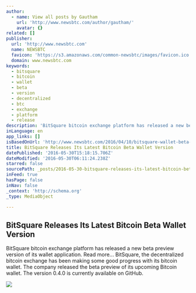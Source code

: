 ```yaml
---
author:
  - name: View all posts by Gautham
    url: 'http://www.newsbtc.com/author/gautham/'
    avatar: {}
related: []
publisher:
  url: 'http://www.newsbtc.com'
  name: NEWSBTC
  favicon: 'https://s3.amazonaws.com/common-newsbtc/images/favicon.ico'
  domain: www.newsbtc.com
keywords:
  - bitsquare
  - bitcoin
  - wallet
  - beta
  - version
  - decentralized
  - btc
  - exchange
  - platform
  - release
description: 'BitSquare bitcoin exchange platform has released a new beta preview version of its wallet application. Read more... BitSquare, the decentralized bitcoin exchange has been making some good progress with its bitcoin wallet. The company released the beta preview of its upcoming Bitcoin wallet. The version 0.4.0 is currently available on GitHub.'
inLanguage: en
app_links: []
isBasedOnUrl: 'http://www.newsbtc.com/2016/04/10/bitsquare-wallet-beta-version/'
title: BitSquare Releases Its Latest Bitcoin Beta Wallet Version
datePublished: '2016-05-30T15:18:15.706Z'
dateModified: '2016-05-30T06:11:24.238Z'
starred: false
sourcePath: _posts/2016-05-30-bitsquare-releases-its-latest-bitcoin-beta-wallet-version.md
inFeed: true
hasPage: false
inNav: false
_context: 'http://schema.org'
_type: MediaObject

---
```

<article style=""><h1>BitSquare Releases Its Latest Bitcoin Beta Wallet Version</h1><p>BitSquare bitcoin exchange platform has released a new beta preview version of its wallet application. Read more... BitSquare, the decentralized bitcoin exchange has been making some good progress with its bitcoin wallet. The company released the beta preview of its upcoming Bitcoin wallet. The version 0.4.0 is currently available on GitHub.</p><img src="https://s3.amazonaws.com/main-newsbtc-images/2015/02/bitsquare-fan-art2.png" /></article>